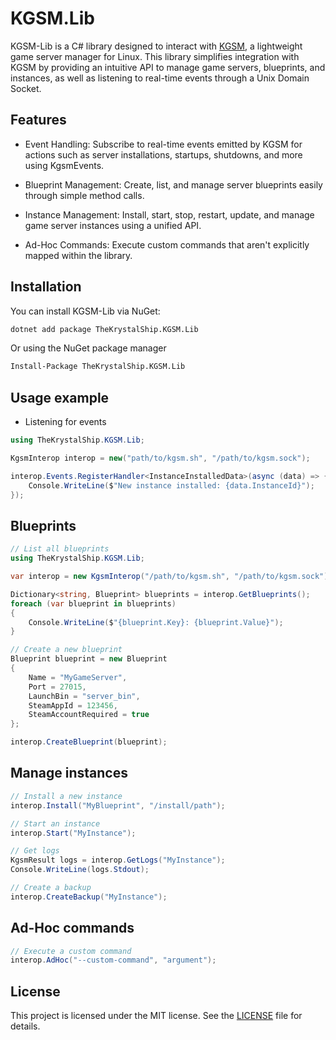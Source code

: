 # KGSM.Lib

KGSM-Lib is a C# library designed to interact with [KGSM][1], a lightweight 
game server manager for Linux. This library simplifies integration with KGSM 
by providing an intuitive API to manage game servers, blueprints, and 
instances, as well as listening to real-time events through a Unix Domain 
Socket.

## Features

- Event Handling:
    Subscribe to real-time events emitted by KGSM for actions such as server 
    installations, startups, shutdowns, and more using KgsmEvents.

- Blueprint Management:
    Create, list, and manage server blueprints easily through simple method 
    calls.

- Instance Management:
    Install, start, stop, restart, update, and manage game server instances 
    using a unified API.

- Ad-Hoc Commands:
    Execute custom commands that aren't explicitly mapped within the library.


## Installation

You can install KGSM-Lib via NuGet:

```sh
dotnet add package TheKrystalShip.KGSM.Lib
```

Or using the NuGet package manager

```sh
Install-Package TheKrystalShip.KGSM.Lib
```

## Usage example

- Listening for events
```c#
using TheKrystalShip.KGSM.Lib;

KgsmInterop interop = new("path/to/kgsm.sh", "/path/to/kgsm.sock");

interop.Events.RegisterHandler<InstanceInstalledData>(async (data) => {
    Console.WriteLine($"New instance installed: {data.InstanceId}");
});

```

## Blueprints
```c#
// List all blueprints
using TheKrystalShip.KGSM.Lib;

var interop = new KgsmInterop("/path/to/kgsm.sh", "/path/to/kgsm.sock");

Dictionary<string, Blueprint> blueprints = interop.GetBlueprints();
foreach (var blueprint in blueprints)
{
    Console.WriteLine($"{blueprint.Key}: {blueprint.Value}");
}

// Create a new blueprint
Blueprint blueprint = new Blueprint
{
    Name = "MyGameServer",
    Port = 27015,
    LaunchBin = "server_bin",
    SteamAppId = 123456,
    SteamAccountRequired = true
};

interop.CreateBlueprint(blueprint);
```

## Manage instances

```c#
// Install a new instance
interop.Install("MyBlueprint", "/install/path");

// Start an instance
interop.Start("MyInstance");

// Get logs
KgsmResult logs = interop.GetLogs("MyInstance");
Console.WriteLine(logs.Stdout);

// Create a backup
interop.CreateBackup("MyInstance");
```

## Ad-Hoc commands

```c#
// Execute a custom command
interop.AdHoc("--custom-command", "argument");
```

## License
This project is licensed under the MIT license. See the [LICENSE][2] file for 
details.

[1]: https://github.com/TheKrystalShip/KGSM
[2]: LICENSE
